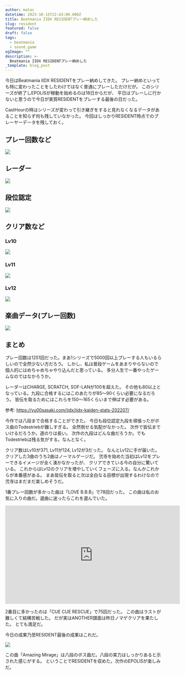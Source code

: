 ```yaml
---
author: matac
datetime: 2023-10-15T22:43:00.000Z
title: Beatmania IIDX RESIDENTプレー納めした
slug: resident
featured: false
draft: false
tags:
  - beatmania
  - sound_game
ogImage: ""
description: >-
  Beatmania IIDX RESIDENTプレー納めした
_template: blog_post
---
```


今日はBeatmania IIDX RESIDENTをプレー納めしてきた。
プレー納めといっても特に変わったことをしたわけではなく普通にプレーしただけだが。
このシリーズが終了しEPOLISが稼動を始めるのは18日からだが、
平日はプレーしに行かないと思うので今日が実質RESIDENTをプレーする最後の日だった。

CastHourの時はシリーズが変わって引き継ぎをすると見れなくなるデータがあることを知らず何も残していなかった。
今回はしっかりRESIDENT時点でのプレーヤーデータを残しておく。

## プレー回数など

![](/img/num.png)

## レーダー

![](/img/r-score.png)

## 段位認定

![](/img/grade.png)

## クリア数など

### Lv10

![](/img/l10num.png)

### Lv11

![](/img/l11num.png)

### Lv12

![](/img/l12num.png)

## 楽曲データ(プレー回数)

![](/img/s-play-num.png)

## まとめ

プレー回数は1251回だった。まあ1シリーズで5000回以上プレーする人もいるらしいので全然少ない方だろう。
しかし、私は普段ゲームをあまりやらないので個人的にはめちゃめちゃやり込んだと思っている。
多分人生で一番やったゲームなのではなかろうか。

レーダーはCHARGE, SCRATCH, SOF-LANが100を超えた。
その他も80以上となっている。九段に合格するにはこのあたりが85〜90くらい必要になるだろう。
皆伝を取るためにはこれらを150〜165くらいまで伸ばす必要がある。

参考: https://yu00sasaki.com/iidx/iidx-kaiden-stats-202207/

今作では八段まで合格することができた。
今日も段位認定九段を頑張ったがボス曲のTodestriebが難しすぎる。
全然倒せる気配がなかった。
次作で皆伝までいけるだろうか。道のりは長い。
次作の九段はどんな曲だろうか。でもTodestriebは残る気がする。なんとなく。

クリア数はLv10が371, Lv11が124, Lv12が3だった。
なんとLv12に手が届いた。クリアした3曲のうち2曲はノーマルゲージだ。
弐寺を始めた当初はLv12をプレーできるイメージが全く湧かなかったが、
クリアできている今の自分に驚いている。
これからはLv12のクリアを増やしていくフェーズに入る。なんかこれからが本番感がある。
まあ皆伝を取ると次は全白なる目標が出現するわけなので弐寺はまだまだ楽しめそうだ。

1番プレー回数が多かった曲は「LOVE B.B.B」で78回だった。
この曲は私のお気に入りの曲だ。選曲に迷ったらこれを選んでいた。

<div class="iframe-aspect">
<iframe width="560" height="315" src="https://www.youtube.com/embed/jfr7HAI0OKs" title="YouTube video player" frameborder="0" allow="accelerometer; autoplay; clipboard-write; encrypted-media; gyroscope; picture-in-picture; web-share" allowfullscreen></iframe>
</div>

2番目に多かったのは「CUE CUE RESCUE」で75回だった。
この曲はラストが難しくて結構苦戦した。
だが実はANOTHER譜面は昨日ノマゲクリアを果たした。
とても満足だ。

今日の成果乃至RESIDENT最後の成果はこれだ。

![](/img/amazing.jpg)

この曲「Amazing Mirage」は八段のボス曲だ。八段の実力はしっかりあると示された感じがする。
ということでRESIDENTを収めた。次作のEPOLISが楽しみだ。

